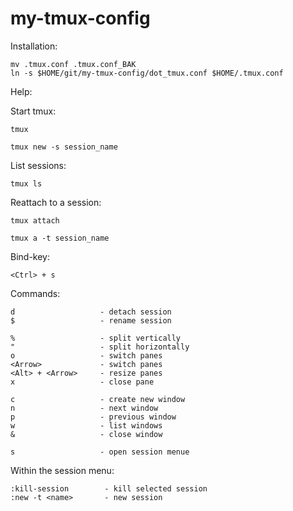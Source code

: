 # my-tmux-config

Installation:

    mv .tmux.conf .tmux.conf_BAK
    ln -s $HOME/git/my-tmux-config/dot_tmux.conf $HOME/.tmux.conf

Help:

Start tmux:

    tmux

    tmux new -s session_name

List sessions:

    tmux ls

Reattach to a session:

    tmux attach
    
    tmux a -t session_name

Bind-key: 
    
    <Ctrl> + s

Commands:

    d                   - detach session
    $                   - rename session

    %                   - split vertically
    "                   - split horizontally
    o                   - switch panes
    <Arrow>             - switch panes
    <Alt> + <Arrow>     - resize panes
    x                   - close pane

    c                   - create new window
    n                   - next window
    p                   - previous window
    w                   - list windows
    &                   - close window

    s                   - open session menue

Within the session menu:

    :kill-session        - kill selected session
    :new -t <name>       - new session

